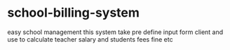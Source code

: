 # school-billing-system
easy school management
this system take pre define input form client and use to calculate teacher salary and students fees fine etc
